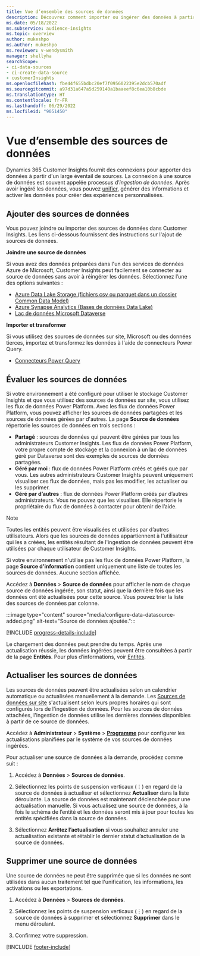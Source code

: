 ```yaml
---
title: Vue d’ensemble des sources de données
description: Découvrez comment importer ou ingérer des données à partir de diverses sources.
ms.date: 05/18/2022
ms.subservice: audience-insights
ms.topic: overview
author: mukeshpo
ms.author: mukeshpo
ms.reviewer: v-wendysmith
manager: shellyha
searchScope:
- ci-data-sources
- ci-create-data-source
- customerInsights
ms.openlocfilehash: fbe44f655bdbc20ef7f0956022395e2dcb570adf
ms.sourcegitcommit: a97d31a647a5d259140a1baaeef8c6ea10b8cbde
ms.translationtype: HT
ms.contentlocale: fr-FR
ms.lasthandoff: 06/29/2022
ms.locfileid: "9051450"
---
```

# <a name="data-sources-overview"></a>Vue d’ensemble des sources de données

Dynamics 365 Customer Insights fournit des connexions pour apporter des données à partir d'un large éventail de sources. La connexion à une source de données est souvent appelée processus d’*ingestion de données*. Après avoir ingéré les données, vous pouvez [unifier](data-unification.md), générer des informations et activer les données pour créer des expériences personnalisées.

## <a name="add-data-sources"></a>Ajouter des sources de données

Vous pouvez joindre ou importer des sources de données dans Customer Insights. Les liens ci-dessous fournissent des instructions sur l'ajout de sources de données.

**Joindre une source de données**

Si vous avez des données préparées dans l'un des services de données Azure de Microsoft, Customer Insights peut facilement se connecter au source de données sans avoir à réingérer les données. Sélectionnez l’une des options suivantes :
- [Azure Data Lake Storage (fichiers csv ou parquet dans un dossier Common Data Model)](connect-common-data-model.md)
- [Azure Synapse Analytics (Bases de données Data Lake)](connect-synapse.md)
- [Lac de données Microsoft Dataverse](connect-dataverse-managed-lake.md)

**Importer et transformer**

Si vous utilisez des sources de données sur site, Microsoft ou des données tierces, importez et transformez les données à l'aide de connecteurs Power Query.
- [Connecteurs Power Query](connect-power-query.md)

## <a name="review-data-sources"></a>Évaluer les sources de données

Si votre environnement a été configuré pour utiliser le stockage Customer Insights et que vous utilisez des sources de données sur site, vous utilisez les flux de données Power Platform. Avec les flux de données Power Platform, vous pouvez afficher les sources de données partagées et les sources de données gérées par d'autres. La page **Source de données** répertorie les sources de données en trois sections :
- **Partagé** : sources de données qui peuvent être gérées par tous les administrateurs Customer Insights. Les flux de données Power Platform, votre propre compte de stockage et la connexion à un lac de données géré par Dataverse sont des exemples de sources de données partagées.
- **Géré par moi** : flux de données Power Platform créés et gérés que par vous. Les autres administrateurs Customer Insights peuvent uniquement visualiser ces flux de données, mais pas les modifier, les actualiser ou les supprimer.
- **Géré par d’autres** : flux de données Power Platform créés par d’autres administrateurs. Vous ne pouvez que les visualiser. Elle répertorie le propriétaire du flux de données à contacter pour obtenir de l’aide.
> [!NOTE]
> Toutes les entités peuvent être visualisées et utilisées par d’autres utilisateurs. Alors que les sources de données appartiennent à l'utilisateur qui les a créées, les entités résultant de l'ingestion de données peuvent être utilisées par chaque utilisateur de Customer Insights.

Si votre environnement n'utilise pas les flux de données Power Platform, la page **Source d'information** contient uniquement une liste de toutes les sources de données. Aucune section affichée.

Accédez à **Données** > **Source de données** pour afficher le nom de chaque source de données ingérée, son statut, ainsi que la dernière fois que les données ont été actualisées pour cette source. Vous pouvez trier la liste des sources de données par colonne.

:::image type="content" source="media/configure-data-datasource-added.png" alt-text="Source de données ajoutée.":::

[!INCLUDE [progress-details-include](includes/progress-details-pane.md)]

Le chargement des données peut prendre du temps. Après une actualisation réussie, les données ingérées peuvent être consultées à partir de la page **Entités**. Pour plus d’informations, voir [Entités](entities.md).

## <a name="refresh-data-sources"></a>Actualiser les sources de données

Les sources de données peuvent être actualisées selon un calendrier automatique ou actualisées manuellement à la demande. Les [Sources de données sur site](connect-power-query.md#add-data-from-on-premises-data-sources) s'actualisent selon leurs propres horaires qui sont configurés lors de l'ingestion de données. Pour les sources de données attachées, l'ingestion de données utilise les dernières données disponibles à partir de ce source de données.

Accédez à **Administrateur** > **Système** > [**Programme**](system.md#schedule-tab) pour configurer les actualisations planifiées par le système de vos sources de données ingérées.

Pour actualiser une source de données à la demande, procédez comme suit :

1. Accédez à **Données** > **Sources de données**.

1. Sélectionnez les points de suspension verticaux (&vellip;) en regard de la source de données à actualiser et sélectionnez **Actualiser** dans la liste déroulante. La source de données est maintenant déclenchée pour une actualisation manuelle. Si vous actualisez une source de données, à la fois le schéma de l’entité et les données seront mis à jour pour toutes les entités spécifiées dans la source de données.

1. Sélectionnez **Arrêtez l’actualisation** si vous souhaitez annuler une actualisation existante et rétablir le dernier statut d’actualisation de la source de données.

## <a name="delete-a-data-source"></a>Supprimer une source de données

Une source de données ne peut être supprimée que si les données ne sont utilisées dans aucun traitement tel que l'unification, les informations, les activations ou les exportations.

1. Accédez à **Données** > **Sources de données**.

2. Sélectionnez les points de suspension verticaux (&vellip;) en regard de la source de données à supprimer et sélectionnez **Supprimer** dans le menu déroulant.

3. Confirmez votre suppression.


[!INCLUDE [footer-include](includes/footer-banner.md)]
